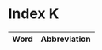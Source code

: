 # Index K

| Word                            | Abbreviation |
|:--------------------------------|-------------:|
